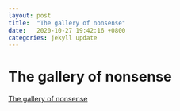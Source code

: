 ```yaml
---
layout: post
title:  "The gallery of nonsense"
date:   2020-10-27 19:42:16 +0800
categories: jekyll update
---
```

# The gallery of nonsense
[The gallery of nonsense](/media/about.html)
